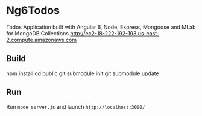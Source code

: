 # Ng6Todos

Todos Application built with Angular 6, Node, Express, Mongoose and MLab for MongoDB Collections
http://ec2-18-222-192-193.us-east-2.compute.amazonaws.com

## Build

npm install
cd public
git submodule init
git submodule update

## Run
Run `node server.js` and launch `http://localhost:3000/`
